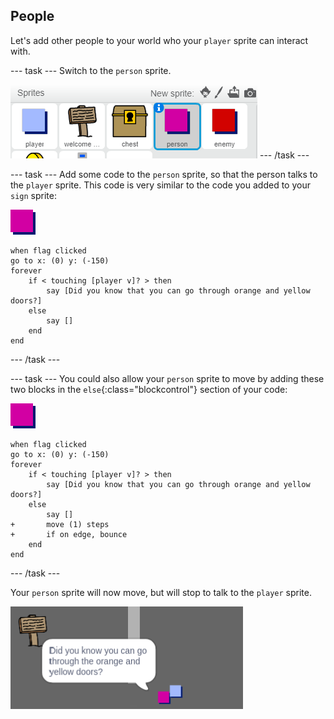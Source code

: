 ## People

Let's add other people to your world who your `player` sprite can interact with.

--- task ---
Switch to the `person` sprite.

![Person sprite](images/person-sprite.png)
--- /task ---

--- task ---
Add some code to the `person` sprite, so that the person talks to the `player` sprite. This code is very similar to the code you added to your `sign` sprite:

![person](images/person.png)

```blocks
when flag clicked
go to x: (0) y: (-150)
forever
	if < touching [player v]? > then
		say [Did you know that you can go through orange and yellow doors?]
	else
		say []
	end
end
```
--- /task ---

--- task ---
You could also allow your `person` sprite to move by adding these two blocks in the `else`{:class="blockcontrol"} section of your code:

![person](images/person.png)

```blocks
when flag clicked
go to x: (0) y: (-150)
forever
	if < touching [player v]? > then
		say [Did you know that you can go through orange and yellow doors?]
	else
		say []
+		move (1) steps
+		if on edge, bounce
	end
end

```
--- /task ---

Your `person` sprite will now move, but will stop to talk to the `player` sprite.

![screenshot](images/world-person-test.png)

